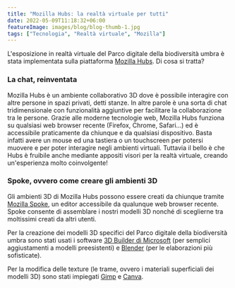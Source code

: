 ```yaml
---
title: "Mozilla Hubs: la realtà virtuale per tutti"
date: 2022-05-09T11:18:32+06:00
featureImage: images/blog/blog-thumb-1.jpg
tags: ["Tecnologia", "Realtà virtuale", "Mozilla"]
---
```

  L'esposizione in realtà virtuale del Parco digitale della biodiversità umbra è stata implementata sulla piattaforma [Mozilla Hubs](https://hubs.mozilla.com/). Di cosa si tratta?

### La chat, reinventata
  
Mozilla Hubs è un ambiente collaborativo 3D dove è possibile interagire con altre persone in spazi privati, detti stanze. In altre parole è una sorta di chat tridimensionale con funzionalità aggiuntive per facilitare la collaborazione tra le persone. Grazie alle moderne tecnologie web, Mozilla Hubs funziona su qualsiasi web browser recente (Firefox, Chrome, Safari...) ed è accessibile praticamente da chiunque e da qualsiasi dispositivo. Basta infatti avere un mouse ed una tastiera o un touchscreen per potersi muovere e per poter interagire negli ambienti virtuali. Tuttavia il bello è che Hubs è fruibile anche mediante appositi visori per la realtà virtuale, creando un'esperienza molto coinvolgente!
  
### Spoke, ovvero come creare gli ambienti 3D

Gli ambienti 3D di Mozilla Hubs possono essere creati da chiunque tramite [Mozilla Spoke](https://hubs.mozilla.com/spoke), un editor accessibile da qualunque web browser recente. Spoke consente di assemblare i nostri modelli 3D nonché di sceglierne tra moltissimi creati da altri utenti.

Per la creazione dei modelli 3D specifici del Parco digitale della biodiversità umbra sono stati usati i software [3D Builder di Microsoft](https://www.microsoft.com/it-it/p/3d-builder/9wzdncrfj3t6?activetab=pivot:overviewtab) (per semplici aggiustamenti a modelli preesistenti) e [Blender](https://www.blender.org/) (per le elaborazioni più sofisticate).

Per la modifica delle texture (le trame, ovvero i materiali superficiali dei modelli 3D) sono stati impiegati [Gimp](https://www.gimp.org/) e [Canva](https://www.canva.com/it_it/).

